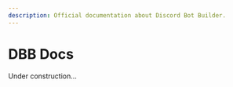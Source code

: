 ```yaml
---
description: Official documentation about Discord Bot Builder.
---
```


# DBB Docs

Under construction...

